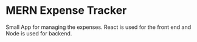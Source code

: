 # MERN Expense Tracker
Small App for managing the expenses.
React is used for the front end and Node is used for backend.


